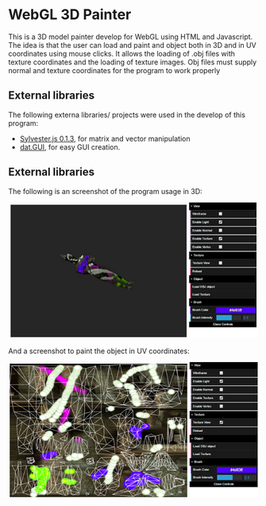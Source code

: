 # WebGL 3D Painter

This is a 3D model painter develop for WebGL using HTML and Javascript. The idea is that the user can load and paint and object both in 3D and in UV coordinates using mouse clicks. It allows the loading of .obj files with texture coordinates and the loading of texture images. Obj files must supply normal and texture coordinates for the program to work properly


## External libraries

The following externa libraries/ projects were used in the develop of this program:

* [Sylvester.js 0.1.3](http://sylvester.jcoglan.com/), for matrix and vector manipulation
* [dat.GUI](https://github.com/dataarts/dat.gui), for easy GUI creation.


## External libraries

The following is an screenshot of the program usage in 3D:

<p align="center">
  <img src ="./ScreenShot/render1.jpg" />
</p>

And a screenshot to paint the object in UV coordinates:


<p align="center">
  <img src ="./ScreenShot/render2.png" />
</p>
